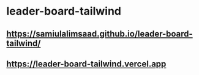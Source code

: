 # leader-board-tailwind

## <https://samiulalimsaad.github.io/leader-board-tailwind/>

## <https://leader-board-tailwind.vercel.app>
